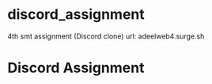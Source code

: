 # discord_assignment
4th smt assignment (Discord clone) 
url: adeelweb4.surge.sh
# Discord Assignment
